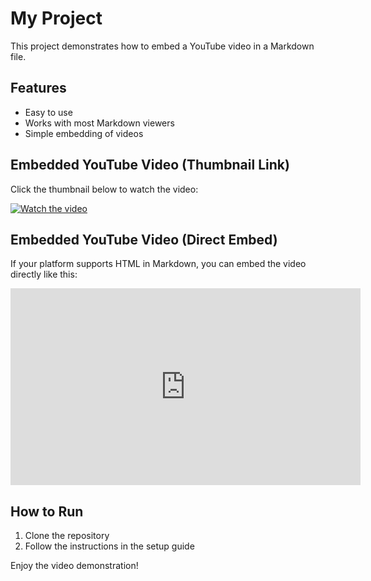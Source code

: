# My Project

This project demonstrates how to embed a YouTube video in a Markdown file.

## Features
- Easy to use
- Works with most Markdown viewers
- Simple embedding of videos

## Embedded YouTube Video (Thumbnail Link)

Click the thumbnail below to watch the video:

[![Watch the video](https://img.youtube.com/vi/jw83A0QwzA4/0.jpg)](https://www.youtube.com/watch?v=jw83A0QwzA4)

## Embedded YouTube Video (Direct Embed)

If your platform supports HTML in Markdown, you can embed the video directly like this:

<iframe width="560" height="315" src="https://www.youtube.com/embed/jw83A0QwzA4" frameborder="0" allow="accelerometer; autoplay; clipboard-write; encrypted-media; gyroscope; picture-in-picture" allowfullscreen></iframe>

## How to Run

1. Clone the repository
2. Follow the instructions in the setup guide

Enjoy the video demonstration!
